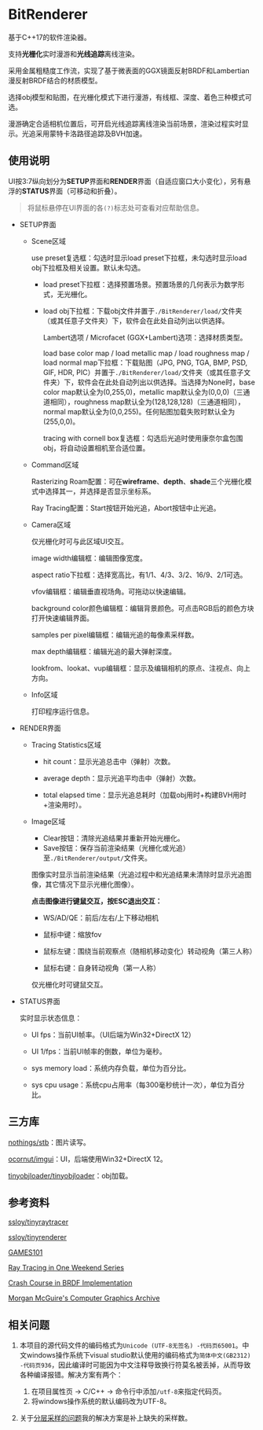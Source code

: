 # BitRenderer

基于C++17的软件渲染器。

支持**光栅化**实时漫游和**光线追踪**离线渲染。

采用金属粗糙度工作流，实现了基于微表面的GGX镜面反射BRDF和Lambertian漫反射BRDF结合的材质模型。

选择obj模型和贴图，在光栅化模式下进行漫游，有线框、深度、着色三种模式可选。

漫游确定合适相机位置后，可开启光线追踪离线渲染当前场景，渲染过程实时显示。光追采用蒙特卡洛路径追踪及BVH加速。

## 使用说明

UI按3:7纵向划分为**SETUP**界面和**RENDER**界面（自适应窗口大小变化），另有悬浮的**STATUS**界面（可移动和折叠）。

> 将鼠标悬停在UI界面的各`(?)`标志处可查看对应帮助信息。

- SETUP界面

   - Scene区域

     use preset复选框：勾选时显示load preset下拉框，未勾选时显示load obj下拉框及相关设置。默认未勾选。

     - load preset下拉框：选择预置场景。预置场景的几何表示为数学形式，无光栅化。

     - load obj下拉框：下载obj文件并置于`./BitRenderer/load/`文件夹（或其任意子文件夹）下，软件会在此处自动列出以供选择。

       Lambert选项 / Microfacet (GGX+Lambert)选项：选择材质类型。

       load base color map / load metallic map / load roughness map / load normal map下拉框：下载贴图（JPG, PNG, TGA, BMP, PSD, GIF, HDR, PIC）并置于`./BitRenderer/load/`文件夹（或其任意子文件夹）下，软件会在此处自动列出以供选择。当选择为None时，base color map默认全为(0,255,0)，metallic map默认全为(0,0,0)（三通道相同），roughness map默认全为(128,128,128)（三通道相同），normal map默认全为(0,0,255)。任何贴图加载失败时默认全为(255,0,0)。
       
       tracing with cornell box复选框：勾选后光追时使用康奈尔盒包围obj，将自动设置相机至合适位置。
       

   - Command区域

     Rasterizing Roam配置：可在**wireframe**、**depth**、**shade**三个光栅化模式中选择其一，并选择是否显示坐标系。

     Ray Tracing配置：Start按钮开始光追，Abort按钮中止光追。

   - Camera区域

     仅光栅化时可与此区域UI交互。

     image width编辑框：编辑图像宽度。

     aspect ratio下拉框：选择宽高比，有1/1、4/3、3/2、16/9、2/1可选。

     vfov编辑框：编辑垂直视场角。可拖动以快速编辑。

     background color颜色编辑框：编辑背景颜色。可点击RGB后的颜色方块打开快速编辑界面。

     samples per pixel编辑框：编辑光追的每像素采样数。

     max depth编辑框：编辑光追的最大弹射深度。

     lookfrom、lookat、vup编辑框：显示及编辑相机的原点、注视点、向上方向。

   - Info区域

     打印程序运行信息。

- RENDER界面

   - Tracing Statistics区域

     - hit count：显示光追总击中（弹射）次数。

     - average depth：显示光追平均击中（弹射）次数。

     - total elapsed time：显示光追总耗时（加载obj用时+构建BVH用时+渲染用时）。

   - Image区域

     - Clear按钮：清除光追结果并重新开始光栅化。
     - Save按钮：保存当前渲染结果（光栅化或光追）至`./BitRenderer/output/`文件夹。

     图像实时显示当前渲染结果（光追过程中和光追结果未清除时显示光追图像，其它情况下显示光栅化图像）。

     **点击图像进行键鼠交互，按ESC退出交互：**

     - WS/AD/QE：前后/左右/上下移动相机

     - 鼠标中键：缩放fov

     -  鼠标左键：围绕当前观察点（随相机移动变化）转动视角（第三人称）

     - 鼠标右键：自身转动视角（第一人称）
   
     仅光栅化时可键鼠交互。

- STATUS界面

   实时显示状态信息：

   - UI fps：当前UI帧率。（UI后端为Win32+DirectX 12）

   - UI 1/fps：当前UI帧率的倒数，单位为毫秒。

   - sys memory load：系统内存负载，单位为百分比。

   - sys cpu usage：系统cpu占用率（每300毫秒统计一次），单位为百分比。

## 三方库

[nothings/stb](https://github.com/nothings/stb)：图片读写。

[ocornut/imgui](https://github.com/ocornut/imgui)：UI，后端使用Win32+DirectX 12。

[tinyobjloader/tinyobjloader](https://github.com/tinyobjloader/tinyobjloader)：obj加载。

## 参考资料

[ssloy/tinyraytracer](https://github.com/ssloy/tinyraytracer)

[ssloy/tinyrenderer](https://github.com/ssloy/tinyrenderer)

[GAMES101](https://sites.cs.ucsb.edu/~lingqi/teaching/games101.html)

[Ray Tracing in One Weekend Series](https://raytracing.github.io/)

[Crash Course in BRDF Implementation](https://boksajak.github.io/blog/BRDF)

[Morgan McGuire's Computer Graphics Archive](https://casual-effects.com/data/)

## 相关问题

1. 本项目的源代码文件的编码格式为`Unicode (UTF-8无签名) -代码页65001`。中文windows操作系统下visual studio默认使用的编码格式为`简体中文(GB2312) -代码页936`，因此编译时可能因为中文注释导致换行符莫名被丢掉，从而导致各种编译报错。解决方案有两个：
   1. 在项目属性页 -> C/C++ -> 命令行中添加`/utf-8`来指定代码页。
   1. 将windows操作系统的默认编码改为UTF-8。


2. 关于[分层采样的问题](https://github.com/RayTracing/raytracing.github.io/issues/1370)我的解决方案是补上缺失的采样数。

